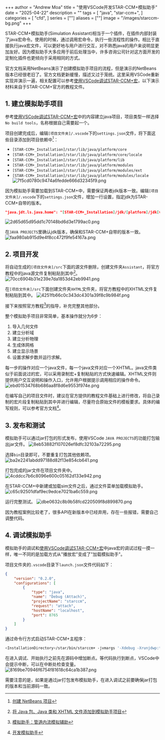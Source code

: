 +++
author = "Andrew Moa"
title = "使用VSCode开发STAR-CCM+模拟助手"
date = "2025-04-22"
description = ""
tags = [
    "java",
    "star-ccm+",
]
categories = [
    "cfd",
]
series = [""]
aliases = [""]
image = "/images/starccm-bg.png"
+++

STAR-CCM+模拟助手(Simulation Assistant)相当于一个插件，在插件内部封装了java宏命令。使用的时候，通过调用宏命令，执行一些流程性的操作。相比于直接执行java宏文件，可以更好地与用户进行交互，对不熟悉java的用户来说明显更加友好。因为模拟助手大多应用于前后处理当中，许多咨询公司针对这方面开发的定制化插件也更倾向于采用相同的方式。

官方文档采用NetBeans演示了创建模拟助手项目的流程，但是演示的NetBeans版本已经很老旧了。官方文档更新缓慢，描述又过于笼统。这里采用VSCode重新实现并演示一遍，相关配置可以参考[使用VSCode调试STAR-CCM+宏](../2025-04-18-use-vscode-debug-starccm-marco/)，以下演示材料来自于STAR-CCM+官方的教程文件。

## 1. 建立模拟助手项目

参考[使用VSCode调试STAR-CCM+宏](../2025-04-18-use-vscode-debug-starccm-marco/)中的内容建立java项目，项目类型一样选择`No build tools`，名称根据自己需要起一个。

项目创建完成后，编辑`[项目文件夹]/.vscode`下的`settings.json`文件，将下面这些目录添加到项目依赖中[^1]：
 - `[STAR-CCM+_Installation]/star/lib/java/platform/core`
 - `[STAR-CCM+_Installation]/star/lib/java/platform/core/locale`
 - `[STAR-CCM+_Installation]/star/lib/java/platform/lib`
 - `[STAR-CCM+_Installation]/star/lib/java/platform/modules`
 - `[STAR-CCM+_Installation]/star/lib/java/platform/modules/ext`
 - `[STAR-CCM+_Installation]/star/lib/java/platform/modules/locale`
![7f5cd0780c9474a6fedde666d32345f9.png](./images/7f5cd0780c9474a6fedde666d32345f9.png)

因为模拟助手需要加载到STAR-CCM+中，需要保证两者jdk版本一致。编辑`[项目文件夹]/.vscode`下的`settings.json`文件，增加一行设置，指定jdk为STAR-CCM+自带的版本。
```json
"java.jdt.ls.java.home": "[STAR-CCM+_Installation]/jdk/[platform]/jdk[version]"
```
![2d65d65d95dd1c70148bd6d3e1799ac0.png](./images/2d65d65d95dd1c70148bd6d3e1799ac0.png)

在`JAVA PROJECTS`里确认jdk版本，确保和STAR-CCM+自带的版本一致。
![faa980ab915d9e4f8cc472f9fe54167a.png](./images/faa980ab915d9e4f8cc472f9fe54167a.png)

## 2. 项目开发

将自动生成的`[项目文件夹]/src`下面的源文件删除，创建文件夹`Assistant`，将官方教程中的java源文件复制粘贴到其中[^2]。
![70cc6904b31e239e7da1853d42eb9941.png](./images/70cc6904b31e239e7da1853d42eb9941.png)

在`[项目文件夹]/src`下面创建文件夹`XHTML`文件夹，将官方教程中的XHTML文件复制粘贴到其中。
![4251fb66c0c343dc4301a39f8c9b984f.png](./images/4251fb66c0c343dc4301a39f8c9b984f.png)

接下来按照官方教程[^3]的指导，补充完整其他部分。

整个模拟助手项目非常简单，基本操作就分为6步：
 1. 导入几何文件
 2. 建立分析域
 3. 建立分析物理
 4. 生成体网格
 5. 建立显示场景
 6. 设置求解步数并运行求解。

每一步的操作对应一个java文件，每一个java文件对应一个XHTML。java文件类似于前面说过的宏，可以采用录制宏+复制粘贴的方式快速编辑。XHTML文件则提供用户交互说明和操作入口，允许用户根据提示调用相应的操作命令。
![ebd01534768b686aa8f8d6e9553f974e.png](./images/ebd01534768b686aa8f8d6e9553f974e.png)

在编写自己的项目文件时，建议在官方提供的教程文件基础上进行修改，将自己录制的宏片段复制粘贴到其中并进行编辑，尽量符合原始文件的模板要求。具体的编写规则，可以参考官方文档[^4]。

## 3. 发布和测试

模拟助手可以通过jar打包的形式发布，使用VSCode `JAVA PROJECTS`的功能打包输出jar文件。
![8eb53882f107026ef8dfc32103a72295.png](./images/8eb53882f107026ef8dfc32103a72295.png)

选择`bin`目录即可，不要重复打包其他依赖项。
![ba2e2241abdd97188d82f13e854cb641.png](./images/ba2e2241abdd97188d82f13e854cb641.png)

打包完成的jar文件在项目文件夹中。
![4cddcc7b6c8096e600c05162d133e942.png](./images/4cddcc7b6c8096e600c05162d133e942.png)

在STAR-CCM+中新建或加载sim文件之后，通过文件菜单加载模拟助手。
![c65c92501dfaf9ec9edce7021ba6c559.png](./images/c65c92501dfaf9ec9edce7021ba6c559.png)

运行完整测试。
![dbe0632c8b9b58fcd220509f8d899870.png](./images/dbe0632c8b9b58fcd220509f8d899870.png)

因为教程案例比较老了，很多API在新版本中已经弃用，存在一些报错，需要自己调整代码。

## 4. 调试模拟助手

模拟助手的调试和[使用VSCode调试STAR-CCM+宏](../2025-04-18-use-vscode-debug-starccm-marco/)中java宏的调试过程一摸一样，唯一不同的是加载方式从"播放宏"变成了"加载模拟助手"。

项目文件夹的`.vscode`目录下`launch.json`文件代码如下：
```json
{
    "version": "0.2.0",
    "configurations": [
        {
            "type": "java",
            "name": "Debug (Attach)",
            "projectName": "starccm",
            "request": "attach",
            "hostName": "localhost",
            "port": 8765
        }
    ]
}
```

通过命令行方式启动STAR-CCM+主程序：
```bash
<InstallationDirectory>/star/bin/starccm+ -jvmargs '-Xdebug -Xrunjdwp:transport=dt_socket,server=y,suspend=n,address=8765'
```

在进入调试、开始执行之前先在源码中增加断点。等代码执行到断点，VSCode中会提示中断，可以在中断处检查变量。
![8169be70946f6754f81618c64ca1b387.png](./images/8169be70946f6754f81618c64ca1b387.png)

需要注意的是，如果是通过jar打包发布模拟助手，在进入调试之前要确保jar打包的版本和当前源码一致。

[^1]: [创建 NetBeans 项目](https://www.topcfd.cn/Ebook/STARCCMP/GUID-844E0FD2-79DC-47B6-A182-3594ECC5E475.html)

[^2]: [将 Java 包、Java 类和 XHTML 文件添加到模拟助手项目](https://www.topcfd.cn/Ebook/STARCCMP/GUID-986F9B0E-E9AC-4999-B02A-3544DA63B8A0.html)

[^3]: [模拟助手：管道内流模拟辅助](https://www.topcfd.cn/Ebook/STARCCMP/GUID-439308B8-7E23-4AC1-8B3F-ED490F61C5AD.html)

[^4]: [开发模拟助手](https://www.topcfd.cn/Ebook/STARCCMP/GUID-65D3D6B0-CDCB-4D30-9404-8762C9FA904D.html)

